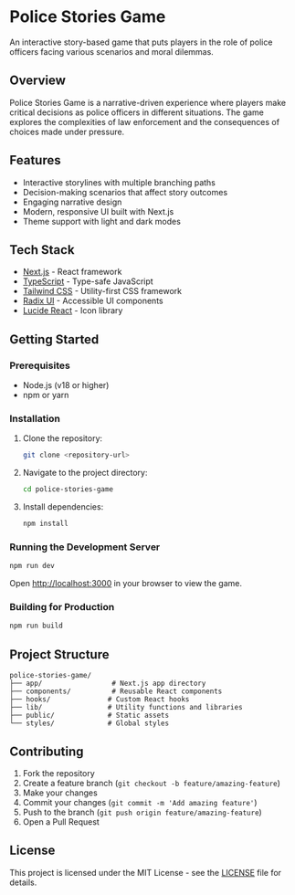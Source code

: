 # Police Stories Game

An interactive story-based game that puts players in the role of police officers facing various scenarios and moral dilemmas.

## Overview

Police Stories Game is a narrative-driven experience where players make critical decisions as police officers in different situations. The game explores the complexities of law enforcement and the consequences of choices made under pressure.

## Features

- Interactive storylines with multiple branching paths
- Decision-making scenarios that affect story outcomes
- Engaging narrative design
- Modern, responsive UI built with Next.js
- Theme support with light and dark modes

## Tech Stack

- [Next.js](https://nextjs.org/) - React framework
- [TypeScript](https://www.typescriptlang.org/) - Type-safe JavaScript
- [Tailwind CSS](https://tailwindcss.com/) - Utility-first CSS framework
- [Radix UI](https://www.radix-ui.com/) - Accessible UI components
- [Lucide React](https://lucide.dev/) - Icon library

## Getting Started

### Prerequisites

- Node.js (v18 or higher)
- npm or yarn

### Installation

1. Clone the repository:
   ```bash
   git clone <repository-url>
   ```

2. Navigate to the project directory:
   ```bash
   cd police-stories-game
   ```

3. Install dependencies:
   ```bash
   npm install
   ```

### Running the Development Server

```bash
npm run dev
```

Open [http://localhost:3000](http://localhost:3000) in your browser to view the game.

### Building for Production

```bash
npm run build
```

## Project Structure

```
police-stories-game/
├── app/                 # Next.js app directory
├── components/          # Reusable React components
├── hooks/              # Custom React hooks
├── lib/                # Utility functions and libraries
├── public/             # Static assets
└── styles/             # Global styles
```

## Contributing

1. Fork the repository
2. Create a feature branch (`git checkout -b feature/amazing-feature`)
3. Make your changes
4. Commit your changes (`git commit -m 'Add amazing feature'`)
5. Push to the branch (`git push origin feature/amazing-feature`)
6. Open a Pull Request

## License

This project is licensed under the MIT License - see the [LICENSE](LICENSE) file for details.